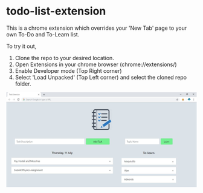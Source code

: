 # todo-list-extension
This is a chrome extension which overrides your 'New Tab' page to your own To-Do and To-Learn list.

To try it out, 

1. Clone the repo to your desired location.
2. Open Extensions in your chrome browser (chrome://extensions/)
3. Enable Developer mode (Top Right corner)
4. Select 'Load Unpacked' (Top Left corner) and select the cloned repo folder.

![Alt text](/ss.jpg?raw=true "Screen Capture")
